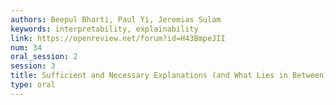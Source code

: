 ```yaml
---
authors: Beepul Bharti, Paul Yi, Jeremias Sulam
keywords: interpretability, explainability
link: https://openreview.net/forum?id=H43BmpeJII
num: 34
oral_session: 2
session: 3
title: Sufficient and Necessary Explanations (and What Lies in Between)
type: oral
---
```

